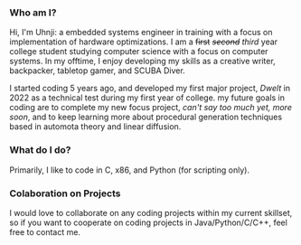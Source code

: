 ### Who am I?
Hi, I'm Uhnji: a embedded systems engineer in training with a focus on implementation of hardware optimizations. I am a <s>first</s> <i><s>second</s></i> <i>third</i> year college student studying computer science with a focus on computer systems.
In my offtime, I enjoy developing my skills as a creative writer, backpacker, tabletop gamer, and SCUBA Diver.

I started coding 5 years ago, and developed my first major project, _Dwelt_ in 2022 as a technical test during my first year of college. my future goals in coding are to complete my new focus project, 
<i>can't say too much yet, more soon</i>, and to keep learning more about procedural generation techniques based in automota theory and linear diffusion. 

### What do I do?
  Primarily, I like to code in C, x86, and Python (for scripting only). 

### Colaboration on Projects
I would love to collaborate on any coding projects within my current skillset, so if you want to cooperate on coding projects in Java/Python/C/C++, feel free to contact me.

